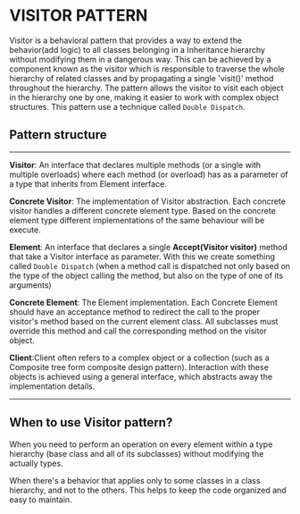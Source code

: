 ﻿# VISITOR PATTERN

Visitor is a behavioral pattern that provides a way to extend the behavior(add logic) to all classes belonging in a
Inheritance hierarchy without modifying them in a dangerous way. This can be achieved by a component known as the
visitor which is responsible to traverse the whole hierarchy of related classes and by propagating a single 'visit()'
method throughout the hierarchy. The pattern allows the visitor to visit each object in the hierarchy one by one, making
it easier to work with complex object structures. This pattern use a technique called `Double Dispatch`.

## Pattern structure

---

**Visitor**: An interface that declares multiple methods (or a single with multiple overloads) where each method (or
overload) has as a parameter of a type that inherits from Element interface.

**Concrete Visitor**:  The implementation of Visitor abstraction. Each concrete visitor handles a different concrete
element type. Based on the concrete element type different implementations of the same behaviour will be execute.

**Element**: An interface that declares a single **Accept(Visitor visitor)** method that take a Visitor interface as
parameter. With this we create something called `Double Dispatch` (when a method call is dispatched not only based on
the type of the object calling the method, but also on the type of one of its arguments)

**Concrete Element**: The Element implementation. Each Concrete Element should have an acceptance method to redirect the
call to the proper visitor's method based on the current element class. All subclasses must override this method and
call the corresponding method on the visitor object.

**Client**:Client often refers to a complex object or a collection (such as a Composite tree form composite design
pattern). Interaction with these objects is achieved using a general interface, which abstracts away the implementation
details.

---

## When to use Visitor pattern?

When you need to perform an operation on every element within a type hierarchy (base class and all of its subclasses)
without modifying the actually types.

When there's a behavior that applies only to some classes in a class hierarchy, and not to the others. This helps to
keep the code organized and easy to maintain.